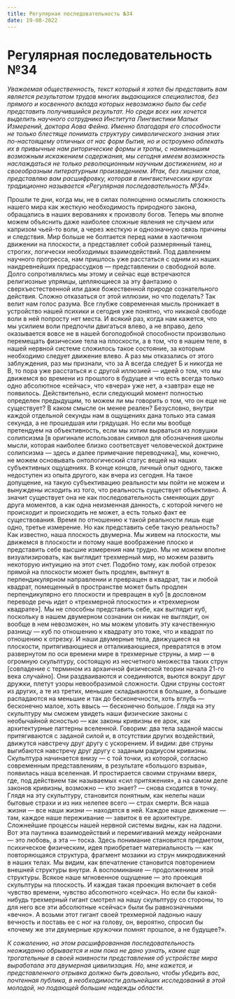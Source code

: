 ```yaml
---
title: Регулярная последовательность №34
date: 19-08-2022
---
```


# Регулярная последовательность №34

*Уважаемая общественность, текст который я хотел бы представить вам является результатом трудов многих выдающихся специалистов, без прямого и косвенного вклада которых невозможно было бы себе представить получившийся результат. Но среди всех них хочется выделить научного сотрудника Института Лингвистики Малых Измерений, доктора Аова Фейна. Именно благодаря его способности не только блестяще понимать структуру символического знания этих по-настоящему отличных от нас форм бытия, но и остроумно облекать их в привычные нам риторические формы и тропы, с наименьшим возможным искажением содержания, мы сегодня имеем возможность наслаждаться не только революционным научным достижением, но и своеобразным литературным произведением. Итак, без лишних слов, представляю вам расшифровку, которая в лингвистических кругах традиционно называется «Регулярная последовательность №34».*

Прошли те дни, когда мы, не в силах полноценно осмыслить сложность нашего мира как жесткую необходимость природного закона, обращались в наших верованиях к произволу богов. Теперь мы вполне можем объяснить даже наиболее сложные явления не случаем или капризом чьей-то воли, а через жесткую и однозначную связь причины и следствия. Мир больше не болтается перед нами в хаотичном движении на плоскости, а представляет собой размерянный танец, строгих, логически необходимых взаимодействий.
Под давлением научного прогресса, нам пришлось уже расстаться с одним из наших наидревнейших предрассудков — представлении о свободной воле. Долго сопротивлялись мы этому и сейчас еще встречаются религиозные упрямцы, цепляющиеся за эту фантазию о сверхъестественной или даже божественной природе сознательного действия. Сложно отказаться от этой иллюзии, но что поделать? Так велит нам голос разума. Все глубже современная мысль проникает в устройство нашей психики и сегодня уже понятно, что никакой свободе воли в ней попросту нет места. И всякий раз, когда нам кажется, что мы усилием воли предпочли двигаться влево, а не вправо, дело оказывается вовсе не в нашей богоподобной способности произвольно перемещать физические тела на плоскости, а в том, что в нашем теле, в нашей нервной системе сложилось такое состояние, за которым необходимо следует движение влево.
А раз мы отказались от этого заблуждения, раз мы признали, что за А всегда следует Б и никогда не В, то пора уже расстаться и с другой иллюзией — идеей о том, что мы движемся во времени из прошлого в будущее и что есть всегда только одно абсолютное «сейчас», что «вчера» уже нет, а «завтра» еще не появилось. Действительно, если следующий момент полностью определен предыдущим, то можем ли мы говорить о том, что он еще не существует? В каком смысле он менее реален? Безусловно, внутри каждой отдельной секунды нам в ощущениях дана только эта самая секунда, а не прошедшая или грядущая. Но если мы вообще претендуем на объективность, если мы хотим вырваться из ловушки солипсизма [в оригинале использован символ для обозначения школы мысли, которая наиболее близко соответсвует человеческой доктрине солипсизма — здесь и далее примечание переводчика], мы, конечно, не можем основывать онтологический статус вещей на наших субъективных ощущениях. В конце концов, личный опыт одного, также недоступен из опыта другого, как вчера из сегодня.
На такое допущение, на такую субъективацию реальности мы пойти не можем и вынуждены исходить из того, что реальность существует объективно. А значит существует она не как последовательность сменяющих друг друга моментов, а как одна неизменная данность, с которой ничего не происходит и происходить не может, а есть только факт ее существования. Время по отношению к такой реальности лишь еще одно, третье измерение. Но как представить себе такую реальность?
Как известно, наша плоскость двумерна. Мы живем на плоскости, мы движемся в плоскости и потому наше воображение плоско и представить себе высшие измерения нам трудно. Мы не можем вполне визуализировать, как выглядит трехмерный мир, но можем развить некоторую интуицию на этот счет. Подобно тому, как любой отрезок прямой на плоскости может быть продлен, вытянут в перпендикулярном направлении и превращен в квадрат, так и любой квадрат, помещенный в пространстве может быть продлен перпендикулярно его плоскости и превращен в куб [в дословном переводе речь идет о «трехмерной плоскости» и «трехмерном квадрате»]. Мы не способны представить себе, как выглядит куб, поскольку в нашем двумерном сознании он никак не выглядит, он вообще в нем невозможен, но мы можем уловить эту качественную разницу — куб по отношению к квадрату это тоже, что и квадрат по отношению к отрезку.
И наши двумерные тела, движущиеся на плоскости, притягивающиеся и отталкивающиеся, превратятся в этом развернутом по оси времени мире в трехмерные струны, а мир — в огромную скульптуру, состоящую из несчетного множества таких струн [совпадение с термином из архаичной физической теории начала 21-го века случайно]. Они раздваиваются и соединяются, вьются вокруг друг дружки, плетут узоры невообразимой сложности. Одни струны состоят из других, а те из третих, меньшие складываются в большие, а большие распадаются на меньшие и так до бесконечности, хоть вглубь — бесконечно малое, хоть ввысь — бесконечно большое.
Глядя на эту скульптуру мы сможем увидеть наши физические законы с необычайной ясностью — как законы кривизны ее арок, как архитектурные паттерны вселенной. Говорим: два тела заданой массы притягиваются с заданой силой и, в отсутствии других воздействий, движутся навстречу друг другу с ускорением. И видим: две струны выгибаются навстречу друг другу с заданым радиусом кривизны.
Скульптура начинается внизу — с той точки, из которой, согласно современным представлениям, в результате «большого взрыва», появилась наша вселенная. И простирается своими струнами вверх, где, под действием так называемых «сил притяжения», а на самом деле законов кривизны, возможно — кто знает? — снова сходится в точку.
Глядя на эту скульптуру, становится понятным, как нелепы наши бытовые страхи и из них нелепее всего — страх смерти. Вся наша жизни — все наши жизни — находятся в ней. Каждое наше движение — там, каждое наше переживание — завиток в ее архитектуре. Сложнейшие процессы нашей нервной системы видны, как на ладони. Вот эта паутинка взаимодействий и перемигиваний между нейронами — это любовь, а эта — тоска. Здесь понимание становится предметом, психическое физическим, идея приобретает материальность — как повторяющаяся структура, фрагмент мозаики из струн микродвижений в наших телах.
Мы видим, как впечатление становится повторением внешней структуры внутри. А воспоминание — продолжением этой структуры. Всякое наше мгновенное ощущение — это проекция скульптуры на плоскость. И каждая такая проекция включает в себя чувство времени, чувство абсолютного «сейчас». Но если бы какой-нибудь трехмерный гигант смотрел на нашу скульптуру со стороны, то для него все эти абсолютные «сейчас» были бы равнозначными «вечно». А возьми этот гигант своей трехмерной ладонью нашу вечность и поставь ее с ног на голову, он, вероятно, спросил бы «почему же эти двумерные кружочки помнят прошлое, а не будущее?».
	 
*К сожалению, на этом расшифрованная последовательность неожиданно обрывается и нам пока не дано узнать, какие еще трогательные в своей наивности представления об устройстве мира выработала эта двумерная цивилизация. Но, мне кажется, и представленного отрывка должно быть довольно, чтобы убедить вас, почтенная публика, в необходимости дальнейших исследований в этой молодой, но подающей большие надежды области.*